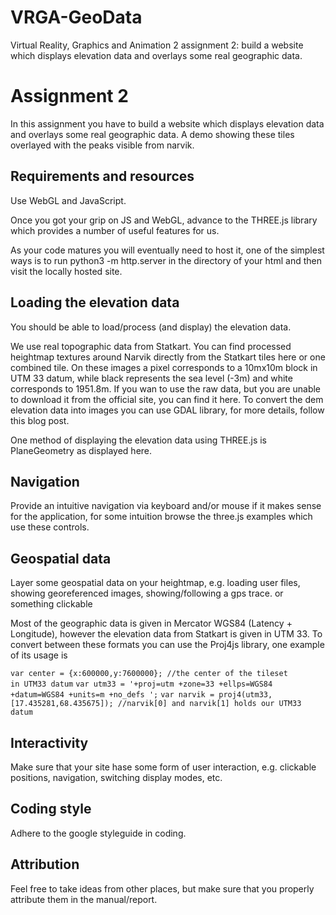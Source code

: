 VRGA-GeoData
============

Virtual Reality, Graphics and Animation 2 assignment 2: build a website which displays elevation data and overlays some real geographic data.

<h1>Assignment 2</h1>

In this assignment you have to build a website which displays elevation data and overlays some real geographic data. A demo showing these tiles overlayed with the peaks visible from narvik.

<h2>Requirements and resources</h2>

Use WebGL and JavaScript.

Once you got your grip on JS and WebGL, advance to the THREE.js library which provides a number of useful features for us.

As your code matures you will eventually need to host it, one of the simplest ways is to run python3 -m http.server in the directory of your html and then visit the locally hosted site.

<h2>Loading the elevation data</h2>

You should be able to load/process (and display) the elevation data. 

We use real topographic data from Statkart. You can find processed heightmap textures around Narvik directly from the Statkart tiles here or one combined tile. On these images a pixel corresponds to a 10mx10m block in UTM 33 datum, while black represents the sea level (-3m) and white corresponds to 1951.8m. If you wan to use the raw data, but you are unable to download it from the official site, you can find it here. To convert the dem elevation data into images you can use GDAL library, for more details, follow this blog post. 

One method of displaying the elevation data using THREE.js is PlaneGeometry as displayed here.

<h2>Navigation</h2>

Provide an intuitive navigation via keyboard and/or mouse if it makes sense for the application, for some intuition browse the three.js examples which use these controls.

<h2>Geospatial data</h2>

Layer some geospatial data on your heightmap, e.g. loading user files, showing georeferenced images, showing/following a gps trace. or something clickable

Most of the geographic data is given in Mercator WGS84 (Latency + Longitude), however the elevation data from Statkart is given in UTM 33. To convert between these formats you can use the Proj4js library, one example of its usage is

<code>var center = {x:600000,y:7600000}; //the center of the tileset in UTM33 datum</code>
<code>var utm33 = '+proj=utm +zone=33 +ellps=WGS84 +datum=WGS84 +units=m +no_defs ';</code>
<code>var narvik = proj4(utm33, [17.435281,68.435675]); //narvik[0] and narvik[1] holds our UTM33 datum</code>

	
<h2>Interactivity</h2>	
Make sure that your site hase some form of user interaction, e.g. clickable positions, navigation, switching display modes, etc.

<h2>Coding style</h2>

Adhere to the google styleguide in coding.

<h2>Attribution</h2>

Feel free to take ideas from other places, but make sure that you properly attribute them in the manual/report.